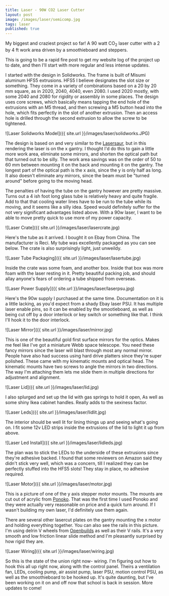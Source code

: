 ```yaml
---
title: Laser - 90W CO2 Laser Cutter
layout: post
image: /images/laser/semicomp.jpg
tags: laser
published: true
---
```


My biggest and craziest project so far! A 90 watt CO<sub>2</sub> laser cutter with a 2 by 4 ft work area driven by a smoothieboard and steppers. 
<!-- more -->
This is going to be a rapid fire post to get my website log of the project up to date, and then I'll start with more regular and less intense updates.

I started with the design in Solidworks. The frame is built of Misumi aluminum HFS5 extrusions. HFS5 I believe designates the slot size or something. They come in a variety of combinations based on a 20 by 20 mm square, as in 2020, 2040, 4040, even 2080. I used 2020 mostly, with some 2040 and 2080 for rigidity or assembly in some places. The design uses core screws, which basically means tapping the end hole of the extrusions with an M5 thread, and then screwing a M5 button head into the hole, which fits perfectly in the slot of another extrusion. Then an access hole is drilled through the second extrusion to allow the screw to be tightened.

![Laser Solidworks Model]({{ site.url }}/images/laser/solidworks.JPG)

The design is based on and very similar to the [Lasersaur](http://www.lasersaur.com/), but in this rendering the laser is on the x gantry. I thought I'd do this to gain a little more work area, eliminate some mirrors, and shorten the optical path but that turned out to be silly. The work area savings was on the order of 50 to 60 mm between mounting it on the back and mounting it on the gantry. The longest part of the optical path is the x axis, since the y is only half as long. It also doesn't eliminate any mirrors, since the beam must be "turned around" before going to the moving head.

The penalties of having the tube on the gantry however are pretty massive. Turns out a 4 ish foot long glass tube is relatively heavy and quite fragile. Add to that that cooling water lines have to be run to the tube while its moving, and it seems like a silly idea. Speed would definitely suffer for the not very significant advantages listed above. With a 90w laser, I want to be able to move pretty quick to use more of my power capacity.

![Laser Crate]({{ site.url }}/images/laser/lasercrate.jpg)

Here's the tube as it arrived. I bought it on Ebay from China. The manufacturer is Reci. My tube was excellently packaged as you can see below. The crate is also surprisingly light, just unweildy.

![Laser Tube Packaging]({{ site.url }}/images/laser/lasertube.jpg)

Inside the crate was some foam, and another box. Inside that box was more foam with the laser resting in it. Pretty beautiful packing job, and should allay anyone's fears of ordering a tube shipped from overseas.

![Laser Power Supply]({{ site.url }}/images/laser/laserpsu.jpg)

Here's the 90w supply I purchased at the same time. Documentation on it is a little lacking, as you'd expect from a shady Ebay laser PSU. It has multiple laser enable pins, so it can be enabled by the smootieboard, as well as being cut off by a door interlock or key switch or something like that. I think I'll hook it to the door interlock.

![Laser Mirror]({{ site.url }}/images/laser/mirror.jpg)

This is one of the beautiful gold first surface mirrors for the optics. Makes me feel like I've got a miniature Webb space telescope. You need these fancy mirrors since the laser will blast through most any normal mirror. People have also had success using hard drive platters since they're super polished. These came with my kinematic mounts and optical head. The kinematic mounts have two screws to angle the mirrors in two directions. The way I'm attaching them lets me slide them in multiple directions for adjustment and alignment.

![Laser Lid]({{ site.url }}/images/laser/lid.jpg)

I also splurged and set up the lid with gas springs to hold it open, As well as some shiny Ikea cabinet handles. Really adds to the sexiness factor.

![Laser Leds]({{ site.url }}/images/laser/lidlit.jpg)

The interior should be well lit for lining things up and seeing what's going on. I fit some 12v LED strips inside the extrusions of the lid to light it up from above.

![Laser Led Install]({{ site.url }}/images/laser/lidleds.jpg)

The plan was to stick the LEDs to the underside of these extrusions since they're adhesive backed. I found that some reviewers on Amazon said they didn't stick very well, which was a concern, till I realized they can be perfectly stuffed into the HFS5 slots! They stay in place, no adhesive required.

![Laser Motor]({{ site.url }}/images/laser/motor.jpg)

This is a picture of one of the y axis stepper motor mounts. The mounts are cut out of acrylic from [Ponoko](www.ponoko.com). That was the first time I used Ponoko and they were actually very reasonable on price and a quick turn around. If I wasn't building my own laser, I'd definitely use them again.

There are several other lasercut plates on the gantry mounting the x motor and holding everything together. You can also see the rails in this picture. I'm using delrin V wheels from [Openbuilds](http://openbuildspartstore.com/) as well as their V rails. It's a very smooth and low friction linear slide method and I'm pleasantly surprised by how rigid they are.

![Laser Wiring]({{ site.url }}/images/laser/wiring.jpg)

So this is the state of the union right now- wiring. I'm figuring out how to hook this all up right now, along with the control panel. Theirs a ventilation fan, LEDs, cooling pump, air assist pump, laser PSU, motion control PSU, as well as the smoothieboard to be hooked up. It's quite daunting, but I've been working on it on and off now that school is back in session. More updates to come!
